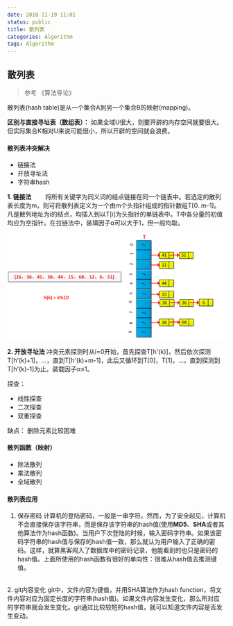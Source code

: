 ```yaml
---
date: 2018-11-19 11:01
status: public
title: 散列表
categories: Algorithm
tags: Algorithm
---
```


## 散列表
> 参考 《算法导论》

散列表(hash table)是从一个集合A到另一个集合B的映射(mapping)。

**区别与直接寻址表（数组表）：**
如果全域U很大，则要开辟的内存空间就要很大。但实际集合K相对U来说可能很小，所以开辟的空间就会浪费。

#### 散列表冲突解决
- 链接法
- 开放寻址法
- 字符串hash

**1. 链接法**
　　将所有关键字为同义词的结点链接在同一个链表中。若选定的散列表长度为m，则可将散列表定义为一个由m个头指针组成的指针数组T[0..m-1]。凡是散列地址为i的结点，均插入到以T[i]为头指针的单链表中。T中各分量的初值均应为空指针。在拉链法中，装填因子α可以大于1，但一般均取。

![hash1](./image/hash1.png)

**2. 开放寻址法**
    冲突元素探测时从i=0开始，首先探查T[h'(k)]，然后依次探测T[h'(k)+1]，…，直到T[h'(k)+m-1]，此后又循环到T[0]，T[1]，…，直到探测到T[h'(k)-1]为止。装载因子α≤1。

探查：
- 线性探查
- 二次探查
- 双重探查

缺点： 删除元素比较困难

#### 散列函数（映射）
- 除法散列
- 乘法散列
- 全域散列 

#### 散列表应用
1. 保存密码
计算机的登陆密码，一般是一串字符。然而，为了安全起见，计算机不会直接保存该字符串，而是保存该字符串的hash值(使用**MD5**、**SHA**或者其他算法作为hash函数)。当用户下次登陆的时候，输入密码字符串。如果该密码字符串的hash值与保存的hash值一致，那么就认为用户输入了正确的密码。这样，就算黑客闯入了数据库中的密码记录，他能看到的也只是密码的hash值。上面所使用的hash函数有很好的单向性：很难从hash值去推测键值。
</br>
2. git内容变化
git中，文件内容为键值，并用SHA算法作为hash function，将文件内容对应为固定长度的字符串(hash值)。如果文件内容发生变化，那么所对应的字符串就会发生变化。git通过比较较短的hash值，就可以知道文件内容是否发生变动。
